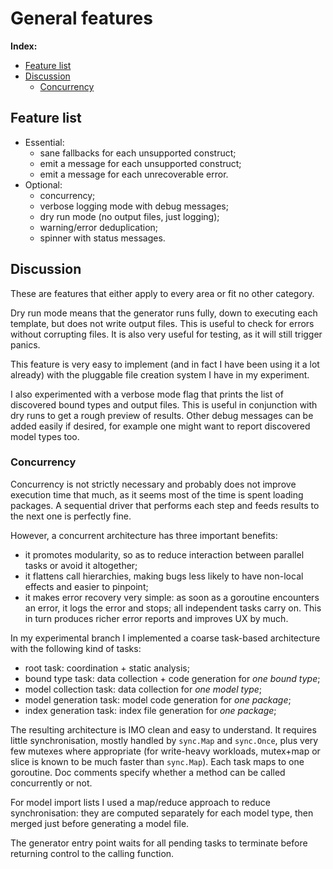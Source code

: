 # General features

**Index:**
- [Feature list](#feature-list)
- [Discussion](#discussion)
    - [Concurrency](#concurrency)

## Feature list

- Essential:
    - sane fallbacks for each unsupported construct;
    - emit a message for each unsupported construct;
    - emit a message for each unrecoverable error.
- Optional:
    - concurrency;
    - verbose logging mode with debug messages;
    - dry run mode (no output files, just logging);
    - warning/error deduplication;
    - spinner with status messages.

## Discussion

These are features that either apply to every area or fit no other category.

Dry run mode means that the generator runs fully, down to executing each template, but does not write output files. This is useful to check for errors without corrupting files. It is also very useful for testing, as it will still trigger panics.

This feature is very easy to implement (and in fact I have been using it a lot already) with the pluggable file creation system I have in my experiment.

I also experimented with a verbose mode flag that prints the list of discovered bound types and output files. This is useful in conjunction with dry runs to get a rough preview of results. Other debug messages can be added easily if desired, for example one might want to report discovered model types too.

### Concurrency

Concurrency is not strictly necessary and probably does not improve execution time that much, as it seems most of the time is spent loading packages. A sequential driver that performs each step and feeds results to the next one is perfectly fine.

However, a concurrent architecture has three important benefits:

- it promotes modularity, so as to reduce interaction between parallel tasks or avoid it altogether;
- it flattens call hierarchies, making bugs less likely to have non-local effects and easier to pinpoint;
- it makes error recovery very simple: as soon as a goroutine encounters an error, it logs the error and stops; all independent tasks carry on. This in turn produces richer error reports and improves UX by much.

In my experimental branch I implemented a coarse task-based architecture with the following kind of tasks:

- root task: coordination + static analysis;
- bound type task: data collection + code generation for _one bound type_;
- model collection task: data collection for _one model type_;
- model generation task: model code generation for _one package_;
- index generation task: index file generation for _one package_;

The resulting architecture is IMO clean and easy to understand. It requires little synchronisation, mostly handled by `sync.Map` and `sync.Once`, plus very few mutexes where appropriate (for write-heavy workloads, mutex+map or slice is known to be much faster than `sync.Map`). Each task maps to one goroutine. Doc comments specify whether a method can be called concurrently or not.

For model import lists I used a map/reduce approach to reduce synchronisation: they are computed separately for each model type, then merged just before generating a model file.

The generator entry point waits for all pending tasks to terminate before returning control to the calling function.

